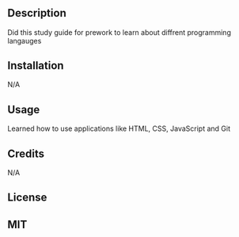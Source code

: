 # <PREWORK STUDY GUIDE WEBPAGE>

## Description

Did this study guide for prework to learn about diffrent programming langauges

## Installation

N/A


## Usage

Learned how to use applications like HTML, CSS, JavaScript and Git


## Credits
N/A
## License

MIT
---
